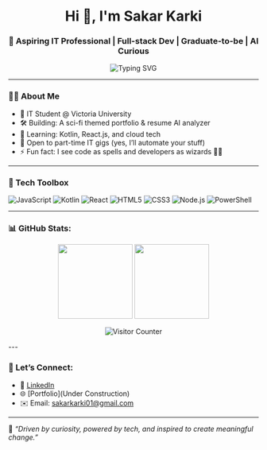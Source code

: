 <h1 align="center">Hi 👋, I'm Sakar Karki</h1>
<h3 align="center">🚀 Aspiring IT Professional | Full-stack Dev | Graduate-to-be | AI Curious</h3>

<p align="center">
  <img src="https://readme-typing-svg.demolab.com?font=Fira+Code&duration=3000&pause=1000&color=F72585&center=true&vCenter=true&width=435&lines=I+build+cool+stuff+with+code;Mobile%2C+Web%2C+and+Automation;Hire+me+I'm+ready!" alt="Typing SVG" />
</p>

---

### 👨‍💻 About Me

- 🧠 IT Student @ Victoria University  
- 🛠 Building: A sci-fi themed portfolio & resume AI analyzer  
- 🌱 Learning: Kotlin, React.js, and cloud tech  
- 💼 Open to part-time IT gigs (yes, I’ll automate your stuff)  
- ⚡ Fun fact: I see code as spells and developers as wizards 🧙‍♂️

---

### 🧰 Tech Toolbox

![JavaScript](https://img.shields.io/badge/-JavaScript-black?style=flat-square&logo=javascript)
![Kotlin](https://img.shields.io/badge/-Kotlin-black?style=flat-square&logo=kotlin)
![React](https://img.shields.io/badge/-React-black?style=flat-square&logo=react)
![HTML5](https://img.shields.io/badge/-HTML5-black?style=flat-square&logo=html5)
![CSS3](https://img.shields.io/badge/-CSS3-black?style=flat-square&logo=css3)
![Node.js](https://img.shields.io/badge/-Node.js-black?style=flat-square&logo=node.js)
![PowerShell](https://img.shields.io/badge/-PowerShell-black?style=flat-square&logo=powershell)

---

### 📊 GitHub Stats:
<p align="center">
  <img src="https://github-readme-stats.vercel.app/api?username=terobau6969&show_icons=true&theme=radical" height="150"/>
  <img src="https://github-readme-streak-stats.herokuapp.com/?user=terobau6969&theme=radical&hide_border=true" height="150"/>
</p>
<p align="center">
  <img src="https://komarev.com/ghpvc/?username=terobau6969&style=flat-square&color=blue" alt="Visitor Counter" />
</p>
---

### 🤝 Let’s Connect:
- 💼 [LinkedIn](https://www.linkedin.com/in/sakarkarki)
- 🌐 [Portfolio](Under Construction)
- ✉️ Email: sakarkarki01@gmail.com

---

🧠 _“Driven by curiosity, powered by tech, and inspired to create meaningful change.”_
